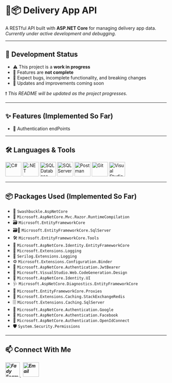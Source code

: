 # 🛵📦 Delivery App API

A RESTful API built with **ASP.NET Core** for managing delivery app data.  
*Currently under active development and debugging.*

---

## 🚧 Development Status

- ⚠️ This project is a **work in progress**  
- 🚫 Features are **not complete**  
- 🐞 Expect bugs, incomplete functionality, and breaking changes  
- 🔄 Updates and improvements coming soon

❗ *This README will be updated as the project progresses.*

---

## ✨ Features (Implemented So Far)

- 🔐 Authentication endPoints

---

## 🛠️ Languages & Tools
<p align="left"> 
        <img src="https://github.com/user-attachments/assets/371823a5-1412-4df5-bc39-8dbe2301d3b5" alt="C#" width="50" height="45"/>
        <img src="https://www.vectorlogo.zone/logos/dotnet/dotnet-official.svg" alt=".NET" width="50" height="45"/>
        <img src="https://github.com/user-attachments/assets/7c52a0af-9e04-4cb9-8a08-e492f9ea1ff1" alt="SQL Database" width="50" height="45"/>
        <img src="https://github.com/user-attachments/assets/92a8f8f5-b9cc-4ca4-88d8-b8ae33106ddb" alt="SQL Server" width="50" height="45"/> 
        <img src="https://www.vectorlogo.zone/logos/getpostman/getpostman-icon.svg" alt="Postman" width="50" height="45"/>
        <img src="https://www.vectorlogo.zone/logos/git-scm/git-scm-icon.svg" alt="Git" width="50" height="45"/>
        <img src="https://github.com/user-attachments/assets/77a7ebaf-391a-4c1f-b705-12323cbaaa98" alt="Visual Studio" width="50" height="45"/>
</p>

---
## 📦 Packages Used (Implemented So Far)

- 📄 `Swashbuckle.AspNetCore`  
- 🏢 `Microsoft.AspNetCore.Mvc.Razor.RuntimeCompilation`  
- 🗃️ `Microsoft.EntityFrameworkCore`  
- 🗃️🔌 `Microsoft.EntityFrameworkCore.SqlServer`  
- 🛠️ `Microsoft.EntityFrameworkCore.Tools`  
- 🔐 `Microsoft.AspNetCore.Identity.EntityFrameworkCore`  
- 📝 `Microsoft.Extensions.Logging`  
- 📜 `Serilog.Extensions.Logging`  
- ⚙️ `Microsoft.Extensions.Configuration.Binder`  
- 🔑 `Microsoft.AspNetCore.Authentication.JwtBearer`  
- 🎨 `Microsoft.VisualStudio.Web.CodeGeneration.Design`  
- 👥 `Microsoft.AspNetCore.Identity.UI`  
- 🩺 `Microsoft.AspNetCore.Diagnostics.EntityFrameworkCore`  
- 👻 `Microsoft.EntityFrameworkCore.Proxies`  
- 🧠 `Microsoft.Extensions.Caching.StackExchangeRedis`  
- 🗄️ `Microsoft.Extensions.Caching.SqlServer`  
- 🔵 `Microsoft.AspNetCore.Authentication.Google`  
- 📘 `Microsoft.AspNetCore.Authentication.Facebook`  
- 🔗 `Microsoft.AspNetCore.Authentication.OpenIdConnect`  
- 🛡️ `System.Security.Permissions`  

---

## 📫 Connect With Me
<h5 align="left"> 
<a href="https://www.linkedin.com/in/fady-esam/" target="_blank"> 
  <img src="https://raw.githubusercontent.com/rahuldkjain/github-profile-readme-generator/master/src/images/icons/Social/linked-in-alt.svg" alt="Fady Esam" height="45" width="45" /> 
  </a> 
   &nbsp;
  <a href="mailto:fady.esam.0101@gmail.com" target="_blank"> 
    <img src="https://cdn-icons-png.flaticon.com/512/732/732200.png" alt="Email" height="45" width="50" /> 
</a> 
</h5>




